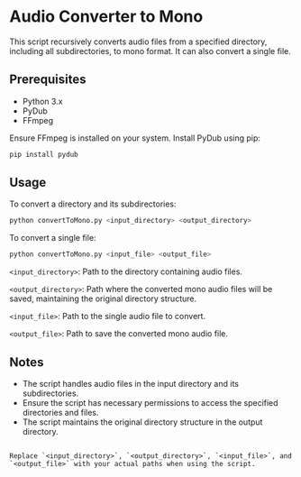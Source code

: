 # Audio Converter to Mono

This script recursively converts audio files from a specified directory, including all subdirectories, to mono format. It can also convert a single file.

## Prerequisites

- Python 3.x
- PyDub
- FFmpeg

Ensure FFmpeg is installed on your system. Install PyDub using pip:

```bash
pip install pydub
```

## Usage

To convert a directory and its subdirectories:

```bash
python convertToMono.py <input_directory> <output_directory>
```

To convert a single file:

```bash
python convertToMono.py <input_file> <output_file>
```

`<input_directory>`: Path to the directory containing audio files.

`<output_directory>`: Path where the converted mono audio files will be saved, maintaining the original directory structure.

`<input_file>`: Path to the single audio file to convert.

`<output_file>`: Path to save the converted mono audio file.

## Notes

- The script handles audio files in the input directory and its subdirectories.
- Ensure the script has necessary permissions to access the specified directories and files.
- The script maintains the original directory structure in the output directory.
```

Replace `<input_directory>`, `<output_directory>`, `<input_file>`, and `<output_file>` with your actual paths when using the script.
